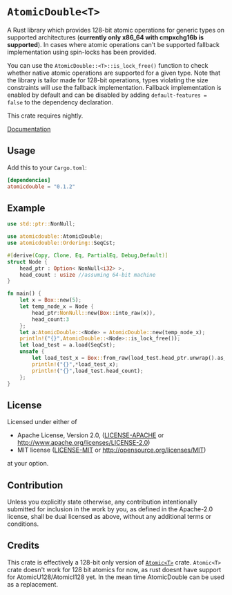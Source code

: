 # `AtomicDouble<T>`
A Rust library which provides 128-bit atomic operations for generic types on supported architectures (**currently only x86_64 with cmpxchg16b is supported**). In cases where atomic operations can't be supported fallback implementation using spin-locks has been provided.

You can use the `AtomicDouble::<T>::is_lock_free()` function to check whether native atomic operations are supported for a given type.
Note that the library is tailor made for 128-bit operations, types violating the size constraints will use the fallback implementation.
Fallback implementation is enabled by default and can be disabled by adding `default-features = false` to the dependency declaration.

This crate requires nightly.

[Documentation](https://docs.rs/atomicdouble)

## Usage
Add this to your `Cargo.toml`:
```toml
[dependencies]
atomicdouble = "0.1.2"
```

## Example
```rust
use std::ptr::NonNull;

use atomicdouble::AtomicDouble;
use atomicdouble::Ordering::SeqCst;

#[derive(Copy, Clone, Eq, PartialEq, Debug,Default)]
struct Node {
    head_ptr : Option< NonNull<i32> >,
    head_count : usize //assuming 64-bit machine
}

fn main() {
    let x = Box::new(5);
    let temp_node_x = Node {
        head_ptr:NonNull::new(Box::into_raw(x)),
        head_count:3
    };
    let a:AtomicDouble::<Node> = AtomicDouble::new(temp_node_x);
    println!("{}",AtomicDouble::<Node>::is_lock_free());
    let load_test = a.load(SeqCst);
    unsafe {
        let load_test_x = Box::from_raw(load_test.head_ptr.unwrap().as_ptr());
        println!("{}",*load_test_x);
        println!("{}",load_test.head_count);
    };
}
```
## License

Licensed under either of

 * Apache License, Version 2.0, ([LICENSE-APACHE](LICENSE-APACHE) or http://www.apache.org/licenses/LICENSE-2.0)
 * MIT license ([LICENSE-MIT](LICENSE-MIT) or http://opensource.org/licenses/MIT)

at your option.

## Contribution

Unless you explicitly state otherwise, any contribution intentionally submitted
for inclusion in the work by you, as defined in the Apache-2.0 license, shall be dual licensed as above, without any
additional terms or conditions.

## Credits
This crate is effectively a 128-bit only version of [`Atomic<T>`](https://github.com/Amanieu/atomic-rs) crate. `Atomic<T>` crate doesn't work for 128 bit atomics for now, as rust doesnt have support for AtomicU128/AtomicI128 yet. In the mean time AtomicDouble<T> can be used as a replacement.
